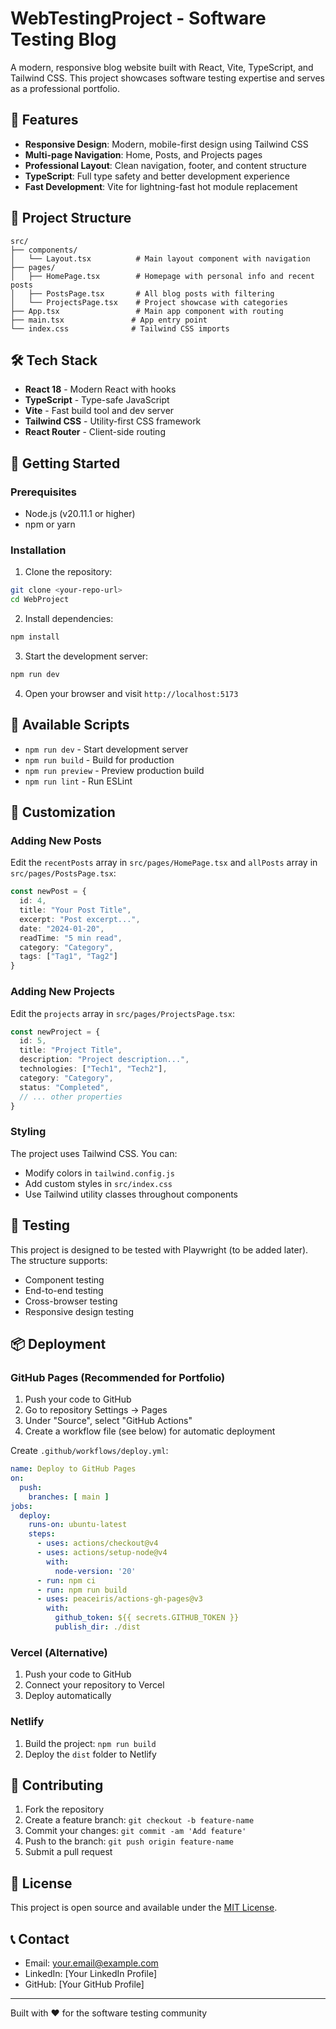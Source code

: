 # WebTestingProject - Software Testing Blog

A modern, responsive blog website built with React, Vite, TypeScript, and Tailwind CSS. This project showcases software testing expertise and serves as a professional portfolio.

## 🚀 Features

- **Responsive Design**: Modern, mobile-first design using Tailwind CSS
- **Multi-page Navigation**: Home, Posts, and Projects pages
- **Professional Layout**: Clean navigation, footer, and content structure
- **TypeScript**: Full type safety and better development experience
- **Fast Development**: Vite for lightning-fast hot module replacement

## 📁 Project Structure

```
src/
├── components/
│   └── Layout.tsx          # Main layout component with navigation
├── pages/
│   ├── HomePage.tsx        # Homepage with personal info and recent posts
│   ├── PostsPage.tsx       # All blog posts with filtering
│   └── ProjectsPage.tsx    # Project showcase with categories
├── App.tsx                 # Main app component with routing
├── main.tsx               # App entry point
└── index.css              # Tailwind CSS imports
```

## 🛠️ Tech Stack

- **React 18** - Modern React with hooks
- **TypeScript** - Type-safe JavaScript
- **Vite** - Fast build tool and dev server
- **Tailwind CSS** - Utility-first CSS framework
- **React Router** - Client-side routing

## 🚀 Getting Started

### Prerequisites

- Node.js (v20.11.1 or higher)
- npm or yarn

### Installation

1. Clone the repository:
```bash
git clone <your-repo-url>
cd WebProject
```

2. Install dependencies:
```bash
npm install
```

3. Start the development server:
```bash
npm run dev
```

4. Open your browser and visit `http://localhost:5173`

## 📝 Available Scripts

- `npm run dev` - Start development server
- `npm run build` - Build for production
- `npm run preview` - Preview production build
- `npm run lint` - Run ESLint

## 🎨 Customization

### Adding New Posts

Edit the `recentPosts` array in `src/pages/HomePage.tsx` and `allPosts` array in `src/pages/PostsPage.tsx`:

```typescript
const newPost = {
  id: 4,
  title: "Your Post Title",
  excerpt: "Post excerpt...",
  date: "2024-01-20",
  readTime: "5 min read",
  category: "Category",
  tags: ["Tag1", "Tag2"]
}
```

### Adding New Projects

Edit the `projects` array in `src/pages/ProjectsPage.tsx`:

```typescript
const newProject = {
  id: 5,
  title: "Project Title",
  description: "Project description...",
  technologies: ["Tech1", "Tech2"],
  category: "Category",
  status: "Completed",
  // ... other properties
}
```

### Styling

The project uses Tailwind CSS. You can:
- Modify colors in `tailwind.config.js`
- Add custom styles in `src/index.css`
- Use Tailwind utility classes throughout components

## 🧪 Testing

This project is designed to be tested with Playwright (to be added later). The structure supports:

- Component testing
- End-to-end testing
- Cross-browser testing
- Responsive design testing

## 📦 Deployment

### GitHub Pages (Recommended for Portfolio)

1. Push your code to GitHub
2. Go to repository Settings → Pages
3. Under "Source", select "GitHub Actions"
4. Create a workflow file (see below) for automatic deployment

Create `.github/workflows/deploy.yml`:
```yaml
name: Deploy to GitHub Pages
on:
  push:
    branches: [ main ]
jobs:
  deploy:
    runs-on: ubuntu-latest
    steps:
      - uses: actions/checkout@v4
      - uses: actions/setup-node@v4
        with:
          node-version: '20'
      - run: npm ci
      - run: npm run build
      - uses: peaceiris/actions-gh-pages@v3
        with:
          github_token: ${{ secrets.GITHUB_TOKEN }}
          publish_dir: ./dist
```

### Vercel (Alternative)

1. Push your code to GitHub
2. Connect your repository to Vercel
3. Deploy automatically

### Netlify

1. Build the project: `npm run build`
2. Deploy the `dist` folder to Netlify

## 🤝 Contributing

1. Fork the repository
2. Create a feature branch: `git checkout -b feature-name`
3. Commit your changes: `git commit -am 'Add feature'`
4. Push to the branch: `git push origin feature-name`
5. Submit a pull request

## 📄 License

This project is open source and available under the [MIT License](LICENSE).

## 📞 Contact

- Email: your.email@example.com
- LinkedIn: [Your LinkedIn Profile]
- GitHub: [Your GitHub Profile]

---

Built with ❤️ for the software testing community